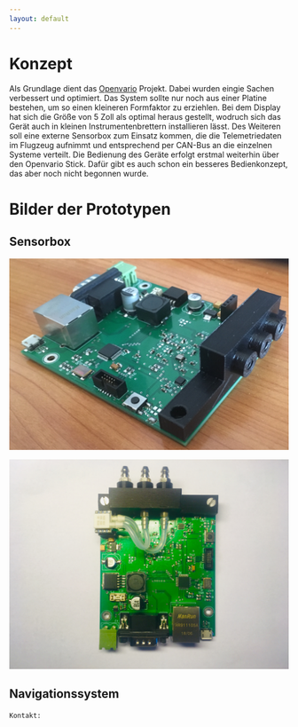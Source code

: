 ```yaml
---
layout: default
---
```


# Konzept

Als Grundlage dient das [Openvario](https://www.openvario.org/doku.php) Projekt. Dabei wurden eingie Sachen verbessert und optimiert. Das System sollte nur noch aus einer Platine bestehen, 
um so einen kleineren Formfaktor zu erziehlen. Bei dem Display hat sich die Größe
von 5 Zoll als optimal heraus gestellt, wodruch sich das Gerät auch in kleinen Instrumentenbrettern installieren lässt. 
Des Weiteren soll eine externe Sensorbox zum Einsatz kommen, die die Telemetriedaten im Flugzeug aufnimmt und entsprechend per CAN-Bus an die einzelnen Systeme verteilt. 
Die Bedienung des Geräte erfolgt erstmal weiterhin über den Openvario Stick. Dafür gibt es auch schon ein besseres Bedienkonzept, das aber noch nicht begonnen wurde.

# Bilder der Prototypen

## Sensorbox
![](./images/IMG_8071.JPG)


![](./images/IMG_8105.jpg)

## Navigationssystem

```
Kontakt:
```
